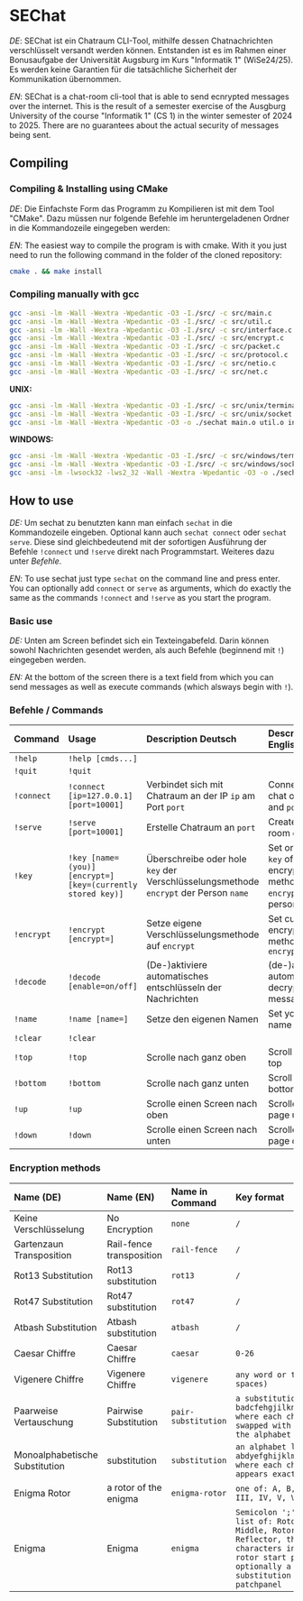 # SEChat
*DE*: SEChat ist ein Chatraum CLI-Tool, mithilfe dessen Chatnachrichten verschlüsselt versandt werden können.
Entstanden ist es im Rahmen einer Bonusaufgabe der Universität Augsburg im Kurs "Informatik 1" (WiSe24/25).
Es werden keine Garantien für die tatsächliche Sicherheit der Kommunikation übernommen.

*EN*: SEChat is a chat-room cli-tool that is able to send ecnrypted messages over the internet.
This is the result of a semester exercise of the Ausgburg University of the course "Informatik 1" (CS 1) in the winter semester of 2024 to 2025.
There are no guarantees about the actual security of messages being sent.
## Compiling
### Compiling & Installing using CMake
*DE*: Die Einfachste Form das Programm zu Kompilieren ist mit dem Tool "CMake".
Dazu müssen nur folgende Befehle im heruntergeladenen Ordner in die Kommandozeile eingegeben werden:

*EN*: The easiest way to compile the program is with cmake. With it you just need to run the following command in the folder of the cloned repository:
```bash
cmake . && make install
```
### Compiling manually with gcc
```bash
gcc -ansi -lm -Wall -Wextra -Wpedantic -O3 -I./src/ -c src/main.c
gcc -ansi -lm -Wall -Wextra -Wpedantic -O3 -I./src/ -c src/util.c
gcc -ansi -lm -Wall -Wextra -Wpedantic -O3 -I./src/ -c src/interface.c
gcc -ansi -lm -Wall -Wextra -Wpedantic -O3 -I./src/ -c src/encrypt.c
gcc -ansi -lm -Wall -Wextra -Wpedantic -O3 -I./src/ -c src/packet.c
gcc -ansi -lm -Wall -Wextra -Wpedantic -O3 -I./src/ -c src/protocol.c
gcc -ansi -lm -Wall -Wextra -Wpedantic -O3 -I./src/ -c src/netio.c
gcc -ansi -lm -Wall -Wextra -Wpedantic -O3 -I./src/ -c src/net.c
```
**UNIX:**
```bash
gcc -ansi -lm -Wall -Wextra -Wpedantic -O3 -I./src/ -c src/unix/terminal.c
gcc -ansi -lm -Wall -Wextra -Wpedantic -O3 -I./src/ -c src/unix/socket.c
gcc -ansi -lm -Wall -Wextra -Wpedantic -O3 -o ./sechat main.o util.o interface.o encrypt.o packet.o protocol.o netio.o net.o terminal.o socket.o
```
**WINDOWS:**
```bash
gcc -ansi -lm -Wall -Wextra -Wpedantic -O3 -I./src/ -c src/windows/terminal.c
gcc -ansi -lm -Wall -Wextra -Wpedantic -O3 -I./src/ -c src/windows/socket.c
gcc -ansi -lm -lwsock32 -lws2_32 -Wall -Wextra -Wpedantic -O3 -o ./sechat.exe main.o util.o interface.o encrypt.o packet.o protocol.o netio.o net.o terminal.o socket.o
```
## How to use
*DE:* Um sechat zu benutzten kann man einfach ``sechat`` in die Kommandozeile eingeben. Optional kann auch ``sechat connect`` oder ``sechat serve``.
Diese sind gleichbedeutend mit der sofortigen Ausführung der Befehle ``!connect`` und ``!serve`` direkt nach Programmstart. Weiteres dazu unter *Befehle*.

*EN*: To use sechat just type ``sechat`` on the command line and press enter.
You can optionally add ``connect`` or ``serve`` as arguments, which do exactly the same as the commands ``!connect`` and ``!serve`` as you start the program.
### Basic use
*DE:* Unten am Screen befindet sich ein Texteingabefeld. Darin können sowohl Nachrichten gesendet werden, als auch Befehle (beginnend mit ``!``) eingegeben werden.

*EN:* At the bottom of the screen there is a text field from which you can send messages as well as execute commands (which alsways begin with ``!``).

### Befehle / Commands

|Command|Usage|Description Deutsch|Description English|
|:-|:-|:-|:-|
|``!help``| ``!help [cmds...]``|||
|``!quit``| ``!quit``|||
|``!connect``| ``!connect [ip=127.0.0.1] [port=10001]``| Verbindet sich mit Chatraum an der IP ``ip`` am Port ``port``| Connect to chat on ``ip`` and ``port``|
|``!serve``| ``!serve [port=10001]`` |Erstelle Chatraum an ``port``|Create chat room on ``port``|
|``!key``|``!key [name=(you)] [encrypt=] [key=(currently stored key)]``|Überschreibe oder hole ``key`` der Verschlüsselungsmethode &#10; ``encrypt`` der Person ``name``|Set or get ``key`` of encryption &#10;method ``encrypt`` of person ``name``|
|``!encrypt``|``!encrypt [encrypt=]``| Setze eigene Verschlüsselungsmethode auf ``encrypt``|Set current encryption method to ``encrypt``|
|``!decode``|``!decode [enable=on/off]``| (De-)aktiviere automatisches entschlüsseln der Nachrichten |(de-)activate automatic decryption of messages|
|``!name``|``!name [name=]``|Setze den eigenen Namen| Set your own name|
|``!clear``|``!clear``|||
|``!top``|``!top``| Scrolle nach ganz oben| Scroll to the top|
|``!bottom``|``!bottom``|Scrolle nach ganz unten|Scroll to the bottom |
|``!up``|``!up``|Scrolle einen Screen nach oben| Scrolle one page up|
|``!down``|``!down``|Scrolle einen Screen nach unten| Scrolle one page down|

###  Encryption methods

|Name (DE)| Name (EN)| Name in Command|Key format|
|:-|:-|:-|:-|
|Keine Verschlüsselung|No Encryption|``none``|``/``|
|Gartenzaun Transposition| Rail-fence transposition|``rail-fence``|``/``|
|Rot13 Substitution| Rot13 substitution|``rot13``|``/``|
|Rot47 Substitution| Rot47 substitution|``rot47``|``/``|
|Atbash Substitution| Atbash substitution|``atbash``|``/``|
|Caesar Chiffre|Caesar Chiffre|``caesar``| ``0-26`` |
|Vigenere Chiffre|Vigenere Chiffre|``vigenere``| ``any word or text (no spaces)`` |
|Paarweise Vertauschung|Pairwise Substitution|``pair-substitution``|``a substitution table like badcfehgjilknmporqtsvuxwzy where each character is swapped with another in the alphabet``|
|Monoalphabetische Substitution|substitution|``substitution``| ``an alphabet like abdyefghijklmnopqrstuvwxcz where each character appears exactly once``|
|Enigma Rotor| a rotor of the enigma|``enigma-rotor``| ``one of: A, B, C, I, II, III, IV, V, VI, VII, VIII``|
|Enigma|Enigma|``enigma``| ``Semicolon ';' separated list of: Rotor Left, Rotor Middle, Rotor Right, Rotor Reflector, three characters indicating rotor start positions and optionally a pairwise substitution key for the patchpanel``
